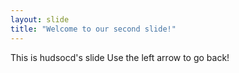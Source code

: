 ```yaml
---
layout: slide
title: "Welcome to our second slide!"
---
```

This is hudsocd's slide
Use the left arrow to go back!
